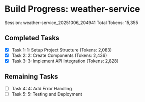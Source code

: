 # Build Progress: weather-service
Session: weather-service_20251006_204941
Total Tokens: 15,355

## Completed Tasks
- [x] Task 1: 1: Setup Project Structure (Tokens: 2,083)
- [x] Task 2: 2: Create Components (Tokens: 2,436)
- [x] Task 3: 3: Implement API Integration (Tokens: 2,828)

## Remaining Tasks
- [ ] Task 4: 4: Add Error Handling
- [ ] Task 5: 5: Testing and Deployment
